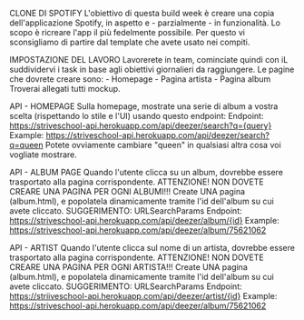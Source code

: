 CLONE DI SPOTIFY
L'obiettivo di questa build week è creare una copia dell'applicazione Spotify, in aspetto e - parzialmente - in funzionalità.
Lo scopo è ricreare l'app il più fedelmente possibile. Per questo vi sconsigliamo di partire dal template che avete usato nei compiti.

IMPOSTAZIONE DEL LAVORO
Lavorerete in team, cominciate quindi con iL suddividervi i task in base agli obiettivi giornalieri da raggiungere.
Le pagine che dovrete creare sono:
    - Homepage
    - Pagina artista
    - Pagina album
Troverai allegati tutti mockup.

API - HOMEPAGE
Sulla homepage, mostrate una serie di album a vostra scelta (rispettando lo stile e l'UI) usando questo endpoint:
Endpoint: https://striveschool-api.herokuapp.com/api/deezer/search?q={query}
Example: https://striveschool-api.herokuapp.com/api/deezer/search?q=queen
Potete ovviamente cambiare "queen" in qualsiasi altra cosa voi vogliate mostrare.

API - ALBUM PAGE
Quando l'utente clicca su un album, dovrebbe essere trasportato alla pagina corrispondente.
ATTENZIONE! NON DOVETE CREARE UNA PAGINA PER OGNI ALBUMI!!!
Create UNA pagina (album.html), e popolatela dinamicamente tramite l'id dell'album su cui avete cliccato.
SUGGERIMENTO: URLSearchParams
Endpoint: https://striveschool-api.herokuapp.com/api/deezer/album/{id}
Example: https://striveschool-api.herokuapp.com/api/deezer/album/75621062

API - ARTIST
Quando l'utente clicca sul nome di un artista, dovrebbe essere trasportato alla pagina corrispondente.
ATTENZIONE! NON DOVETE CREARE UNA PAGINA PER OGNI ARTISTA!!!
Create UNA pagina (album.html), e popolatela dinamicamente tramite l'id dell'album su cui avete cliccato.
SUGGERIMENTO: URLSearchParams
Endpoint: https://striiveschool-api.herokuapp.com/api/deezer/artist/{id}
Example: https://striveschool-api.herokuapp.com/api/deezer/album/75621062